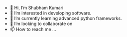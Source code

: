 - 👋 Hi, I’m Shubham Kumari
- 👀 I’m interested in developing software.
- 🌱 I’m currently learning advanced python frameworks.
- 💞️ I’m looking to collaborate on 
- 📫 How to reach me ...

<!---
Radhakrishna1236/Radhakrishna1236 is a ✨ special ✨ repository because its `README.md` (this file) appears on your GitHub profile.
You can click the Preview link to take a look at your changes.
--->

